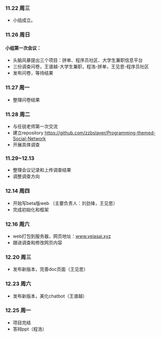 ### 11.22 周三
* 小组成立。

### 11.26 周日
#### 小组第一次会议：
* 头脑风暴提出三个项目：拼单、程序员社区、大学生兼职信息平台
* 三份调查问卷，王谱越-大学生兼职，程浩-拼单，王见思-程序员社区
* 发布问卷，等待结果
### 11.27 周一
* 整理问卷结果
### 11.28 周二
* 与任锐老师第一次交流
* 建立repository https://github.com/zzbslayer/Programming-themed-Social-Network
* 开展具体调查
### 11.29~12.13
* 整理会议记录和上传调查结果
* 调整调查方向

### 12.14 周四
* 开始写beta版web （主要负责人：刘劲锋，王见思）
* 完成初始化和框架

### 12.16 周六
* web打包到服务器，网页地址：www.veiasai.xyz
* 跟进调查和修改网页内容

### 12.20 周三
* 发布新版本，完善doc页面（王见思）

### 12.23 周六
* 发布新版本，美化chatbot（王谱越）

### 12.25 周一
* 项目完结
* 答辩ppt（程浩）

